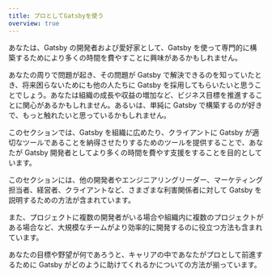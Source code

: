 ```yaml
---
title: プロとしてGatsbyを使う
overview: true
---
```


あなたは、Gatsby の開発者および愛好家として、Gatsby を使って専門的に構築するためにより多くの時間を費やすことに興味があるかもしれません。

あなたの周りで問題が起き、その問題が Gatsby で解決できるのを知っていたとき、将来困らないためにも他の人たちに Gatsby を採用してもらいたいと思うことでしょう。あなたは組織の成長や収益の増加など、ビジネス目標を推進することに関心があるかもしれません。あるいは、単純に Gatsby で構築するのが好きで、もっと触れたいと思っているかもしれません。

このセクションでは、Gatsby を組織に広めたり、クライアントに Gatsby が適切なツールであることを納得させたりするためのツールを提供することで、あなたが Gatsby 開発者としてより多くの時間を費やす支援をすることを目的としています。

このセクションには、他の開発者やエンジニアリングリーダー、マーケティング担当者、経営者、クライアントなど、さまざまな利害関係者に対して Gatsby を説明するための方法が含まれています。

また、プロジェクトに複数の開発者がいる場合や組織内に複数のプロジェクトがある場合など、大規模なチームがより効率的に開発するのに役立つ方法も含まれています。

あなたの目標や野望が何であろうと、キャリアの中であなたがプロとして前進するために Gatsby がどのように助けてくれるかについての方法が揃っています。

<GuideList slug={props.slug} />
